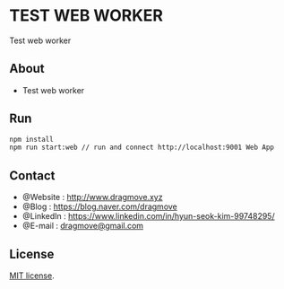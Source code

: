 # TEST WEB WORKER
Test web worker

## About
* Test web worker


## Run
```sh
npm install
npm run start:web // run and connect http://localhost:9001 Web App
```


## Contact
* @Website : http://www.dragmove.xyz
* @Blog : https://blog.naver.com/dragmove
* @LinkedIn : https://www.linkedin.com/in/hyun-seok-kim-99748295/
* @E-mail : dragmove@gmail.com


## License
[MIT license](http://danro.mit-license.org/).